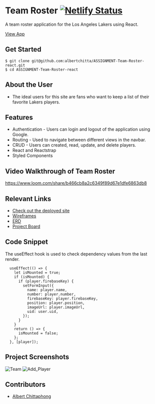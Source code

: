 # Team Roster  [![Netlify Status](https://api.netlify.com/api/v1/badges/93013c80-6901-4b90-b1f9-c2a212ac5cf5/deploy-status)](https://app.netlify.com/sites/awc-team-roster/deploys)
<!-- update the netlify badge above with your own badge that you can find at netlify under settings/general#status-badges -->

A team roster application for the Los Angeles Lakers using React.

[View App](https://awc-team-roster.netlify.app/)

## Get Started <!-- OPTIONAL, but doesn't hurt -->
```
$ git clone git@github.com:albertchitta/ASSIGNMENT-Team-Roster-react.git
$ cd ASSIGNMENT-Team-Roster-react
```
## About the User <!-- This is a scaled down user persona -->
- The ideal users for this site are fans who want to keep a list of their favorite Lakers players.

## Features <!-- List your app features using bullets! Do NOT use a paragraph. No one will read that! -->
- Authentication - Users can login and logout of the application using Google.
- Routing - Used to navigate between different views in the navbar.
- CRUD - Users can created, read, update, and delete players.
- React and Reactstrap
- Styled Components

## Video Walkthrough of Team Roster <!-- A loom link is sufficient -->
https://www.loom.com/share/b466cb8a2c6349f89d67e1dfe6863db8

## Relevant Links <!-- Link to all the things that are required outside of the ones that have their own section -->
- [Check out the deployed site](https://awc-team-roster.netlify.app)
- [Wireframes](https://docs.google.com/presentation/d/1bHjgbKQAY57MV_K0EfRg89yoLQOv1SdtjNWg7dkMmT0/edit?usp=sharing)
- [ERD](https://user-images.githubusercontent.com/29741570/137314750-ec4b65c5-e139-4b1a-8fa5-6d25aa57afb7.png)
- [Project Board](https://github.com/albertchitta/ASSIGNMENT-Team-Roster-react/projects/1)

## Code Snippet <!-- OPTIONAL, but doesn't hurt -->
The useEffect hook is used to check dependency values from the last render.
```
  useEffect(() => {
    let isMounted = true;
    if (isMounted) {
      if (player.firebaseKey) {
        setFormInput({
          name: player.name,
          number: player.number,
          firebaseKey: player.firebaseKey,
          position: player.position,
          imageUrl: player.imageUrl,
          uid: user.uid,
        });
      }
    }
    return () => {
      isMounted = false;
    };
  }, [player]);
```

## Project Screenshots <!-- These can be inside of your project. Look at the repos from class and see how the images are included in the readme -->
![Team](https://user-images.githubusercontent.com/83558122/138619071-20c9d0fc-6cf8-4777-84f9-78850ae6c935.PNG)
![Add_Player](https://user-images.githubusercontent.com/83558122/138619094-f1a5fdf0-0fca-447d-acba-7e6e2c3050a2.PNG)

## Contributors
- [Albert Chittaphong](https://github.com/albertchitta)
